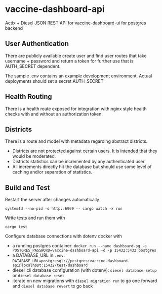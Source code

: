 # vaccine-dashboard-api
Actix + Diesel JSON REST API for vaccine-dashboard-ui for postgres backend

## User Authentication

There are publicly available create user and find user routes that take username + password and return a token for further use that is AUTH_SECRET dependent. 

The sample .env contains an example development environment. Actual deployments should set a secret AUTH_SECRET

## Health Routing

There is a health route exposed for integration with nginx style health checks with and without an authorization token.

## Districts

There is a route and model with metadata regarding abstract districts. 

* Districts are not protected against certain users. It is intended that they would be moderated.
* Districts statistics can be incremented by any authenticated user.
* All increments directly hit the database but should use some level of caching and/or separation of statistics.

## Build and Test

Restart the server after changes automatically

`systemfd --no-pid -s http::6969 -- cargo watch -x run`

Write tests and run them with 

`cargo test`

Configure database connections with dotenv docker with
* a running postgres container: `docker run --name dashboard-pg -e POSTGRES_PASSWORD=vaccine-dashboard-api -d -p 15432:5432 postgres`
* a DATABASE_URL in `.env`: `DATABASE_URL=postgresql://postgres:vaccine-dashboard-api@localhost:15432/test-dashboard`
* diesel_cli database configuration (with dotenv): `diesel database setup` or `diesel database reset`
* iterate on new migrations with `diesel migration run` to go one forward and `diesel database revert` to go back

